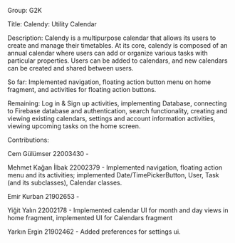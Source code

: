 Group: G2K

Title: Calendy: Utility Calendar

Description:
Calendy is a multipurpose calendar that allows its users to create and manage their timetables. 
At its core, calendy is composed of an annual calendar where users can add or organize various
tasks with particular properties. Users can be added to calendars, and new calendars can be
created and shared between users.

So far:
Implemented navigation, floating action button menu on home fragment, and activities for floating action buttons.

Remaining:
Log in & Sign up activities, implementing Database, connecting to Firebase database and authentication,
search functionality, creating and viewing existing calendars, settings and account information activities,
viewing upcoming tasks on the home screen.

Contributions:

Cem Gülümser 22003430 -

Mehmet Kağan İlbak 22002379 - Implemented navigation, floating action menu and its activities;
implemented Date/TimePickerButton, User, Task (and its subclasses), Calendar classes.

Emir Kurban 21902653 -

Yiğit Yalın 22002178 - Implemented calendar UI for month and day views in home fragment, implemented UI for Calendars fragment

Yarkın Ergin 21902462 - Added preferences for settings ui.
